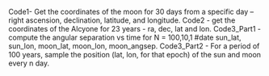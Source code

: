 Code1- Get the coordinates of the moon for 30 days from a specific day – right ascension, declination, latitude, and longitude.
Code2 - get the coordinates of the Alcyone for 23 years - ra, dec, lat and lon.
Code3_Part1 - compute the angular separation vs time for N = 100,10,1
#date sun_lat, sun_lon, moon_lat, moon_lon, moon_angsep.
Code3_Part2 - For a period of 100 years, sample the position (lat, lon, for that epoch) of the sun and moon every n day. 

